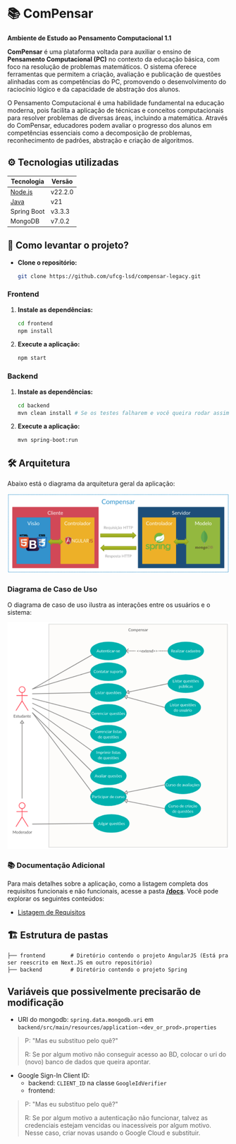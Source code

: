 # 📚 ComPensar

**Ambiente de Estudo ao Pensamento Computacional 1.1**

**ComPensar** é uma plataforma voltada para auxiliar o ensino de **Pensamento Computacional (PC)** no contexto da educação básica, com foco na resolução de problemas matemáticos. O sistema oferece ferramentas que permitem a criação, avaliação e publicação de questões alinhadas com as competências do PC, promovendo o desenvolvimento do raciocínio lógico e da capacidade de abstração dos alunos.

O Pensamento Computacional é uma habilidade fundamental na educação moderna, pois facilita a aplicação de técnicas e conceitos computacionais para resolver problemas de diversas áreas, incluindo a matemática. Através do ComPensar, educadores podem avaliar o progresso dos alunos em competências essenciais como a decomposição de problemas, reconhecimento de padrões, abstração e criação de algoritmos.

## ⚙️ Tecnologias utilizadas

| Tecnologia                        | Versão  |
| --------------------------------- | ------- |
| [Node.js](https://nodejs.org/en/) | v22.2.0 |
| [Java](https://www.java.com/)     | v21     |
| Spring Boot                       | v3.3.3  |
| MongoDB                           | v7.0.2  |

## 🚀 Como levantar o projeto?

- **Clone o repositório:**

  ```bash
  git clone https://github.com/ufcg-lsd/compensar-legacy.git
  ```

### Frontend

1. **Instale as dependências:**

   ```bash
   cd frontend
   npm install
   ```

2. **Execute a aplicação:**

   ```bash
   npm start
   ```

### Backend

1. **Instale as dependências:**

   ```bash
   cd backend
   mvn clean install # Se os testes falharem e você queira rodar assim mesmo, adicione a flag -DskipTests
   ```

2. **Execute a aplicação:**

   ```bash
   mvn spring-boot:run
   ```

## 🛠️ Arquitetura

Abaixo está o diagrama da arquitetura geral da aplicação:

![Diagrama de Arquitetura](./docs/images/architecture-diagram.png)

### Diagrama de Caso de Uso

O diagrama de caso de uso ilustra as interações entre os usuários e o sistema:

![Diagrama de Caso de Uso](./docs/images/use-case-diagram.png)

### 📚 Documentação Adicional

Para mais detalhes sobre a aplicação, como a listagem completa dos requisitos funcionais e não funcionais, acesse a pasta [**/docs**](./docs). Você pode explorar os seguintes conteúdos:

- [Listagem de Requisitos](./docs/requirements.md)


<!-- ## 🧪 Como testar

1. **Testes unitários:**

   ```bash
   npm test
   ```

2. **Cobertura de testes:**

   ```bash
   npm run coverage
   ```

3. **Testes end-to-end:**
   ```bash
   npm run e2e
   ``` -->

## 🏗️ Estrutura de pastas

```plaintext
├── frontend        # Diretório contendo o projeto AngularJS (Está pra ser reescrito em Next.JS em outro repositório)
├── backend         # Diretório contendo o projeto Spring
```

<!-- ## 📄 Licença

Este projeto está sob a licença [MIT](LICENSE).

### Dicas Adicionais:

1. **Badges**: Você pode adicionar badges no topo para status do build, cobertura de testes, últimas versões, etc.
2. **Screenshots**: Inclua capturas de tela para ilustrar o funcionamento da aplicação.
3. **Guia de Contribuição**: Se você espera contribuições externas, inclua uma seção explicando como as pessoas podem contribuir. -->

## Variáveis que possivelmente precisarão de modificação
- URI do mongodb:
`spring.data.mongodb.uri` em `backend/src/main/resources/application-<dev_or_prod>.properties`

> P: "Mas eu substituo pelo quê?"
> 
> R: Se por algum motivo não conseguir acesso ao BD, colocar o uri do (novo) banco de dados que queira apontar.


- Google Sign-In Client ID:
  - backend: `CLIENT_ID` na classe `GoogleIdVerifier`
  - frontend: 

> P: "Mas eu substituo pelo quê?"
> 
> R: Se por algum motivo a autenticação não funcionar, talvez as credenciais estejam vencidas ou inacessíveis por algum motivo. Nesse caso, criar novas usando o Google Cloud e substituir.
